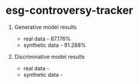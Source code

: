 # esg-controversy-tracker

1. Generative model results
    - real data - 87.176%
    - synthetic data -  91.288%

2. Discriminative model results
    - real data - 
    - synthetic data - 